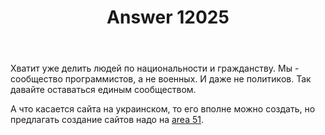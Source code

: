 ﻿---
title: "Answer 12025"
se.owner.user_id: 178988
se.owner.display_name: "Qwertiy"
se.owner.link: "https://ru.meta.stackoverflow.com/users/178988/qwertiy"
se.answer_id: 12025
se.question_id: 12024
se.post_type: answer
se.is_accepted: False
---
<p>Хватит уже делить людей по национальности и гражданству. Мы - сообщество программистов, а не военных. И даже не политиков. Так давайте оставаться единым сообществом.</p>
<p>А что касается сайта на украинском, то его вполне можно создать, но предлагать создание сайтов надо на <a href="https://area51.stackexchange.com/">area 51</a>.</p>
